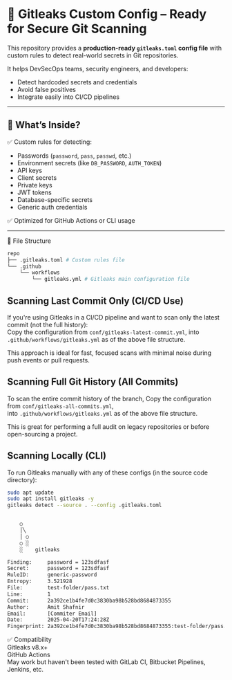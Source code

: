 # 🔐 Gitleaks Custom Config – Ready for Secure Git Scanning

This repository provides a **production-ready `gitleaks.toml` config file** with custom rules to detect real-world secrets in Git repositories.

It helps DevSecOps teams, security engineers, and developers:

- Detect hardcoded secrets and credentials  
- Avoid false positives  
- Integrate easily into CI/CD pipelines  

---

## 🧠 What’s Inside?

✅ Custom rules for detecting:

- Passwords (`password`, `pass`, `passwd`, etc.)  
- Environment secrets (like `DB_PASSWORD`, `AUTH_TOKEN`)  
- API keys  
- Client secrets  
- Private keys  
- JWT tokens  
- Database-specific secrets  
- Generic auth credentials  

✅ Optimized for GitHub Actions or CLI usage  

---

📁 File Structure
```bash
repo
├── .gitleaks.toml # Custom rules file
└── .github
    └── workflows
        └── gitleaks.yml # Gitleaks main configuration file

```

## Scanning Last Commit Only (CI/CD Use)  
If you're using Gitleaks in a CI/CD pipeline and want to scan only the latest commit (not the full history):  
Copy the configuration from `conf/gitleaks-latest-commit.yml`, into `.github/workflows/gitleaks.yml` as of the above file structure.

This approach is ideal for fast, focused scans with minimal noise during push events or pull requests.

## Scanning Full Git History (All Commits)  
To scan the entire commit history of the branch, Copy the configuration from `conf/gitleaks-all-commits.yml`,  
into `.github/workflows/gitleaks.yml` as of the above file structure.

This is great for performing a full audit on legacy repositories or before open-sourcing a project.

## Scanning Locally (CLI)
To run Gitleaks manually with any of these configs (in the source code directory):

```bash
sudo apt update
sudo apt install gitleaks -y
gitleaks detect --source . --config .gitleaks.toml
```

```bash

    ○
    │╲
    │ ○
    ○ ░
    ░    gitleaks

Finding:     password = 123sdfasf
Secret:      password = 123sdfasf
RuleID:      generic-password
Entropy:     3.521928
File:        test-folder/pass.txt
Line:        1
Commit:      2a392ce1b4fe7d0c3830ba98b528bd8684873355
Author:      Amit Shafnir
Email:       [Commiter Email]
Date:        2025-04-20T17:24:28Z
Fingerprint: 2a392ce1b4fe7d0c3830ba98b528bd8684873355:test-folder/pass.txt:generic-password:1
```

✅ Compatibility  
Gitleaks v8.x+  
GitHub Actions  
May work but haven't been tested with GitLab CI, Bitbucket Pipelines, Jenkins, etc.  
